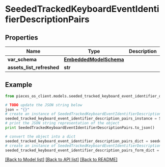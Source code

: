 # SeededTrackedKeyboardEventIdentifierDescriptionPairs


## Properties

Name | Type | Description | Notes
------------ | ------------- | ------------- | -------------
**var_schema** | [**EmbeddedModelSchema**](EmbeddedModelSchema.md) |  | [optional] 
**assets_list_refreshed** | **str** |  | [optional] 

## Example

```python
from pieces_os_client.models.seeded_tracked_keyboard_event_identifier_description_pairs import SeededTrackedKeyboardEventIdentifierDescriptionPairs

# TODO update the JSON string below
json = "{}"
# create an instance of SeededTrackedKeyboardEventIdentifierDescriptionPairs from a JSON string
seeded_tracked_keyboard_event_identifier_description_pairs_instance = SeededTrackedKeyboardEventIdentifierDescriptionPairs.from_json(json)
# print the JSON string representation of the object
print SeededTrackedKeyboardEventIdentifierDescriptionPairs.to_json()

# convert the object into a dict
seeded_tracked_keyboard_event_identifier_description_pairs_dict = seeded_tracked_keyboard_event_identifier_description_pairs_instance.to_dict()
# create an instance of SeededTrackedKeyboardEventIdentifierDescriptionPairs from a dict
seeded_tracked_keyboard_event_identifier_description_pairs_form_dict = seeded_tracked_keyboard_event_identifier_description_pairs.from_dict(seeded_tracked_keyboard_event_identifier_description_pairs_dict)
```
[[Back to Model list]](../README.md#documentation-for-models) [[Back to API list]](../README.md#documentation-for-api-endpoints) [[Back to README]](../README.md)



